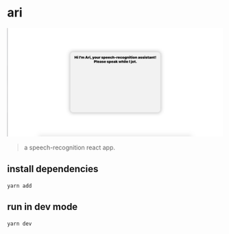 # ari

![ari](https://github.com/ann-glitch/ari/blob/main/ari.png?raw=true)

> a speech-recognition react app.

## install dependencies

```
yarn add
```
## run in dev mode

```
yarn dev
```




